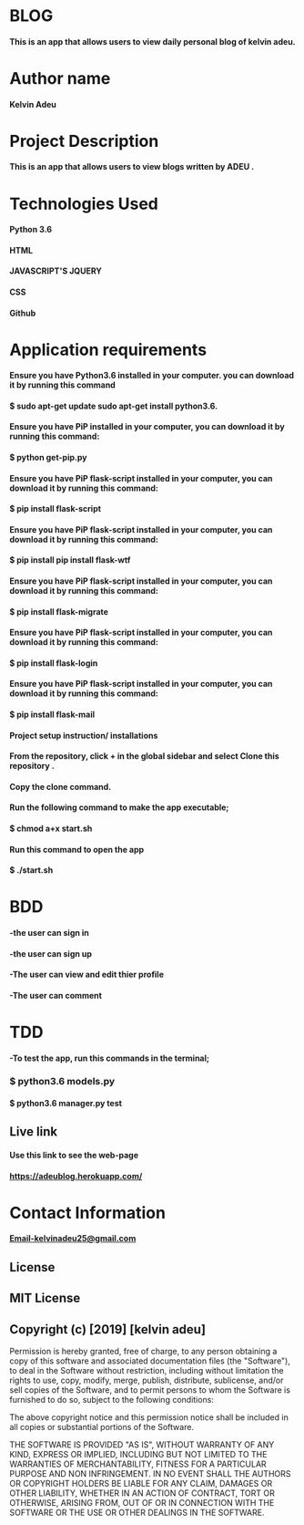 # BLOG 
#### This is an app that allows users to view daily personal blog of kelvin adeu.

# Author name
#### Kelvin Adeu

# Project Description
#### This is an app that allows users to view  blogs written by ADEU .

# Technologies Used
#### Python 3.6

#### HTML

#### JAVASCRIPT'S JQUERY

#### CSS

#### Github

# Application requirements
#### Ensure you have Python3.6 installed in your computer. you can download it by running this command
#### $ sudo apt-get update sudo apt-get install python3.6.

#### Ensure you have PiP installed in your computer, you can download it by running this command:
#### $ python get-pip.py

#### Ensure you have PiP flask-script installed in your computer, you can download it by running this command:
#### $ pip install flask-script

#### Ensure you have PiP flask-script installed in your computer, you can download it by running this command:
#### $ pip install pip install flask-wtf

#### Ensure you have PiP flask-script installed in your computer, you can download it by running this command:
#### $ pip install flask-migrate

#### Ensure you have PiP flask-script installed in your computer, you can download it by running this command:
#### $ pip install flask-login

#### Ensure you have PiP flask-script installed in your computer, you can download it by running this command:
#### $ pip install flask-mail

#### Project setup instruction/ installations
#### From the repository, click + in the global sidebar and select Clone this repository .

#### Copy the clone command.

#### Run the following command to make the app executable;
#### $ chmod a+x start.sh

#### Run this command to open the app
#### $ ./start.sh

# BDD
#### -the user can sign in
#### -the user can sign up
#### -The user can view and edit thier profile 
#### -The user can  comment 

# TDD
#### -To test the app, run this commands in the terminal;

### $ python3.6 models.py

#### $ python3.6 manager.py test

## Live link
#### Use this link to see the web-page
#### https://adeublog.herokuapp.com/


# Contact Information
#### Email-kelvinadeu25@gmail.com


## License
## MIT License

## Copyright (c) [2019] [kelvin adeu]

Permission is hereby granted, free of charge, to any person obtaining a copy of this software and associated documentation files (the "Software"), to deal in the Software without restriction, including without limitation the rights to use, copy, modify, merge, publish, distribute, sublicense, and/or sell copies of the Software, and to permit persons to whom the Software is furnished to do so, subject to the following conditions:

The above copyright notice and this permission notice shall be included in all copies or substantial portions of the Software.

THE SOFTWARE IS PROVIDED "AS IS", WITHOUT WARRANTY OF ANY KIND, EXPRESS OR IMPLIED, INCLUDING BUT NOT LIMITED TO THE WARRANTIES OF MERCHANTABILITY, FITNESS FOR A PARTICULAR PURPOSE AND NON INFRINGEMENT. IN NO EVENT SHALL THE AUTHORS OR COPYRIGHT HOLDERS BE LIABLE FOR ANY CLAIM, DAMAGES OR OTHER LIABILITY, WHETHER IN AN ACTION OF CONTRACT, TORT OR OTHERWISE, ARISING FROM, OUT OF OR IN CONNECTION WITH THE SOFTWARE OR THE USE OR OTHER DEALINGS IN THE SOFTWARE.
